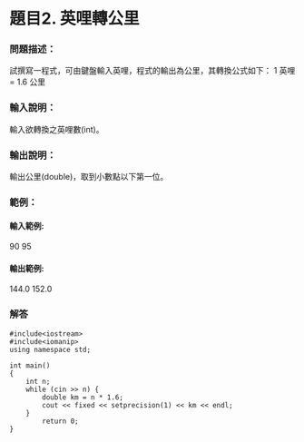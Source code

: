 # 題目2. 英哩轉公里
### 問題描述：
試撰寫一程式，可由鍵盤輸入英哩，程式的輸出為公里，其轉換公式如下：
1 英哩= 1.6 公里

### 輸入說明：

輸入欲轉換之英哩數(int)。

### 輸出說明：
輸出公里(double)，取到小數點以下第一位。

### 範例：
#### 輸入範例:
90 95

#### 輸出範例:

144.0 152.0

### 解答

```
#include<iostream>
#include<iomanip>
using namespace std;

int main()
{
    int n;
    while (cin >> n) { 
        double km = n * 1.6;
        cout << fixed << setprecision(1) << km << endl;
    }
        return 0;
}
```
